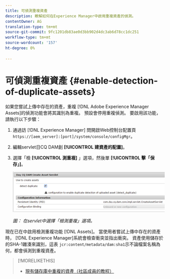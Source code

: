 ```yaml
---
title: 可偵測重複資產
description: 瞭解如何在Experience Manager中啟用重複資產的偵測。
contentOwner: AG
translation-type: tm+mt
source-git-commit: 9fc1201db83ae0d3bb902d4dc3ab6d78cc1dc251
workflow-type: tm+mt
source-wordcount: '157'
ht-degree: 0%

---
```



# 可偵測重複資產 {#enable-detection-of-duplicate-assets}

如果您嘗試上傳中存在的資產，重複 [!DNL Adobe Experience Manager Assets]的偵測功能會將其識別為重複。 預設會停用重複偵測。 要啟用該功能，請執行以下步驟：

1. 通過訪 [!DNL Experience Manager] 問開啟Web控制台配置頁 `https://[aem_server]:[port]/system/console/configMgr`。
1. 編輯servlet日CQ DAM創 **[!UICONTROL 建資產的配置]**。
1. 選擇「檢 **[!UICONTROL 測重複]** 」選項，然後單 **[!UICONTROL 擊「保存」]**。

   ![在servlet中選擇檢測重複選項](assets/chlimage_1-377.png)

   *圖： 在servlet中選擇「檢測重複」選項。*

現在已在中啟用檢測重複功能 [!DNL Assets]。 當使用者嘗試上傳中存在的資產時， [!DNL Experience Manager]系統會檢查衝突並指出衝突。 資產使用儲存於的SHA-1雜湊來識別，這表 `jcr:content/metadata/dam:sha1`示不論檔案名稱為何，都會偵測到重複資產。

>[!MORELIKETHIS]
>
>* [現有儲存庫中重複的資產（社區成員的教程）](https://experience-aem.blogspot.com/2019/06/aem-65-find-duplicate-assets-binaries-in-existing-repository.html)

